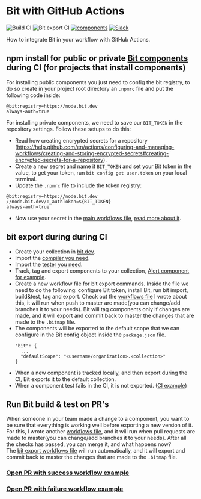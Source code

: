 # Bit with GitHub Actions

![Build CI](https://github.com/teambit/bit-with-github-actions/workflows/Build%20CI/badge.svg)
![Bit export CI](https://github.com/teambit/bit-with-github-actions/workflows/Bit%20export%20CI/badge.svg)
[![components](https://img.shields.io/badge/dynamic/json.svg?color=6e3991&label=components&query=payload.totalComponents&url=https%3A%2F%2Fapi.bit.dev%2Fscope%2Fjoshk%2Fbit-with-github-actions)](https://bit.dev/joshk/bit-with-github-actions)
[![Slack](https://badgen.now.sh/badge/chat/on%20Slack/cyan)](https://join.slack.com/t/bit-dev-community/shared_invite/enQtNzM2NzQ3MTQzMTg3LWI2YmFmZjQwMTkxNmFmNTVkYzU2MGI2YjgwMmJlZDdkNWVhOGIzZDFlYjg4MGRmOTM4ODAxNTIxMTMwNWVhMzg)

How to integrate Bit in your workflow with GitHub Actions.

## npm install for public or private [Bit components](https://github.com/teambit/bit) during CI (for projects that install components)

For installing public components you just need to config the bit registry, to do so create in your project root directory an `.npmrc` file and put the following code inside:

```
@bit:registry=https://node.bit.dev
always-auth=true
```

For installing private components, we need to save our `BIT_TOKEN` in the repository settings.
Follow these setups to do this:

- Read how creating encrypted secrets for a repository (https://help.github.com/en/actions/configuring-and-managing-workflows/creating-and-storing-encrypted-secrets#creating-encrypted-secrets-for-a-repository).
- Create a new secret and name it `BIT_TOKEN` and set your Bit token in the value, to get your token, run `bit config get user.token` on your local terminal.
- Update the `.npmrc` file to include the token registry:

```
@bit:registry=https://node.bit.dev
//node.bit.dev/:_authToken=${BIT_TOKEN}
always-auth=true
```

- Now use your secret in the [main workflows file](.github/workflows/main.yml), [read more about it](https://help.github.com/en/actions/configuring-and-managing-workflows/creating-and-storing-encrypted-secrets#using-encrypted-secrets-in-a-workflow).

## bit export during during CI

- Create your collection in [bit.dev](bit.dev).
- Import the [compiler you need](https://bit.dev/bit/envs).
- Import the [tester you need](https://bit.dev/bit/envs).
- Track, tag and export components to your collection, [Alert component for example](src/components/Alert).
- Create a new workflow file for bit export commands. Inside the file we need to do the following: configure Bit token, install Bit, run bit import, build&test, tag and export.
  Check out the [workflows file](.github/workflows/bitexport.yml) I wrote about this, it will run when push to master are made(you can change/add branches it to your needs).
  Bit will tag components only if changes are made, and it will export and commit back to master the changes that are made to the `.bitmap` file.
- The components will be exported to the default scope that we can configure in the Bit config object inside the `package.json` file.
  ```
  "bit": {
    ...
    "defaultScope": "<username/organization>.<collection>"
  }
  ```
- When a new component is tracked locally, and then export during the CI, Bit exports it to the default collection.
- When a component test fails in the CI, it is not exported. ([CI example](https://github.com/teambit/bit-with-github-actions/runs/761573923?check_suite_focus=true))

## Run Bit build & test on PR's

When someone in your team made a change to a component, you want to be sure that everything is working well before exporting a new version of it.  
For this, I wrote another [workflows file](.github/workflows/bitbuildandtest.yml), and it will run when pull requests are made to master(you can change/add branches it to your needs).
After all the checks has passed, you can merge it, and what happens now?  
The [bit export workflows file](.github/workflows/bitexport.yml) will run automatically, and it will export and commit back to master the changes that are made to the `.bitmap` file.

### [Open PR with success workflow example]()

### [Open PR with failure workflow example]()
